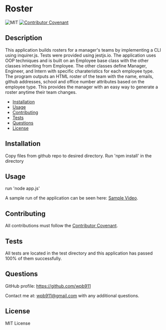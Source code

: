 # Roster
![MIT  ](https://img.shields.io/badge/MIT-License-orange)
  [![Contributor Covenant](https://img.shields.io/badge/Contributor%20Covenant-v2.0%20adopted-ff69b4.svg)](CODE_OF_CONDUCT.md)

## Description 
This application builds rosters for a manager's teams by implementing a CLI using inquirer.js.  Tests were provided using jestjs.io. The application uses OOP techniques and is built on an Employee base class with the other classes inheriting from Employee. The other classes define Manager, Engineer, and Intern with specific charateristics for each employee type. The program outputs an HTML roster of the team with the name, emails, github addresses, school and office number attributes based on the employee type.  This provides the manager with an easy way to generate a roster anytime their team changes. 


* [Installation](#Installation)
* [Usage](#Usage)
* [Contributing](#Contributing)
* [Tests](#Tests)
* [Questions](#Questions)
* [License](#License)


## Installation
Copy files from github repo to desired directory.
Run 'npm install' in the directory 

## Usage
run 'node app.js'

A sample run of the application can be seen here: [Sample Video](roster.mov). 

## Contributing
All contributions must follow the [Contributor Covenant](CODE_OF_CONDUCT.md).


## Tests
All tests are located in the test directory and this application has passed 100% of them successfully.


## Questions
GitHub profile: https://github.com/wpb911

Contact me at: wpb911@gmail.com with any additional questions.

## License
MIT License 
